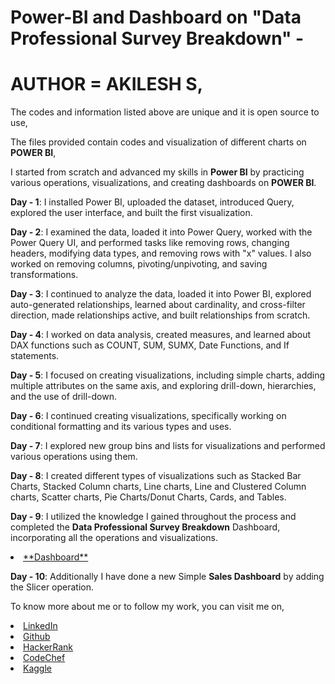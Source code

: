# Power-BI and Dashboard on "Data Professional Survey Breakdown" -

# AUTHOR = AKILESH S,

The codes and information listed above are unique and it is open source to use,

The files provided contain codes and visualization of different charts on **POWER BI**,

I started from scratch and advanced my skills in **Power BI** by practicing various operations, visualizations, and creating dashboards on **POWER BI**.

**Day - 1**: I installed Power BI, uploaded the dataset, introduced Query, explored the user interface, and built the first visualization.

**Day - 2**: I examined the data, loaded it into Power Query, worked with the Power Query UI, and performed tasks like removing rows, changing headers, modifying data types, and removing rows with "x" values. I also worked on removing columns, pivoting/unpivoting, and saving transformations.

**Day - 3**: I continued to analyze the data, loaded it into Power BI, explored auto-generated relationships, learned about cardinality, and cross-filter direction, made relationships active, and built relationships from scratch.

**Day - 4**: I worked on data analysis, created measures, and learned about DAX functions such as COUNT, SUM, SUMX, Date Functions, and If statements.

**Day - 5**: I focused on creating visualizations, including simple charts, adding multiple attributes on the same axis, and exploring drill-down, hierarchies, and the use of drill-down.

**Day - 6**: I continued creating visualizations, specifically working on conditional formatting and its various types and uses.

**Day - 7**: I explored new group bins and lists for visualizations and performed various operations using them.

**Day - 8**:  I created different types of visualizations such as Stacked Bar Charts, Stacked Column charts, Line charts, Line and Clustered Column charts, Scatter charts, Pie Charts/Donut Charts, Cards, and Tables.

**Day - 9**:  I utilized the knowledge I gained throughout the process and completed the **Data Professional Survey Breakdown** Dashboard, incorporating all the operations and visualizations.
<li><a href="https://app.powerbi.com/groups/me/reports/f1fd1bb0-3546-429d-8264-e4e9c0d6466d?ctid=9a8b1856-f41d-4ec2-aa65-cb2c5d8f5f0e&pbi_source=linkShare">**Dashboard**</a> 

**Day - 10**: Additionally I have done a new Simple **Sales Dashboard** by adding the Slicer operation.

To know more about me or to follow my work, you can visit me on,

<li><a href="http://www.linkedin.com/in/Akilesh--S">LinkedIn</a> 
<li><a href="https://github.com/AkileshSaravanan">Github</a> 
<li><a href="https://www.hackerrank.com/Akilesh_RMS">HackerRank</a> 
<li><a href="https://www.codechef.com/users/akilesh_lays">CodeChef</a> 
<li><a href="https://www.kaggle.com/akilesh23">Kaggle</a> 
